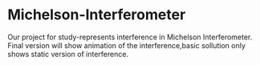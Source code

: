 # Michelson-Interferometer
Our project for study-represents interference in Michelson Interferometer.
Final version will show animation of the interference,basic sollution only shows static version of interference.



